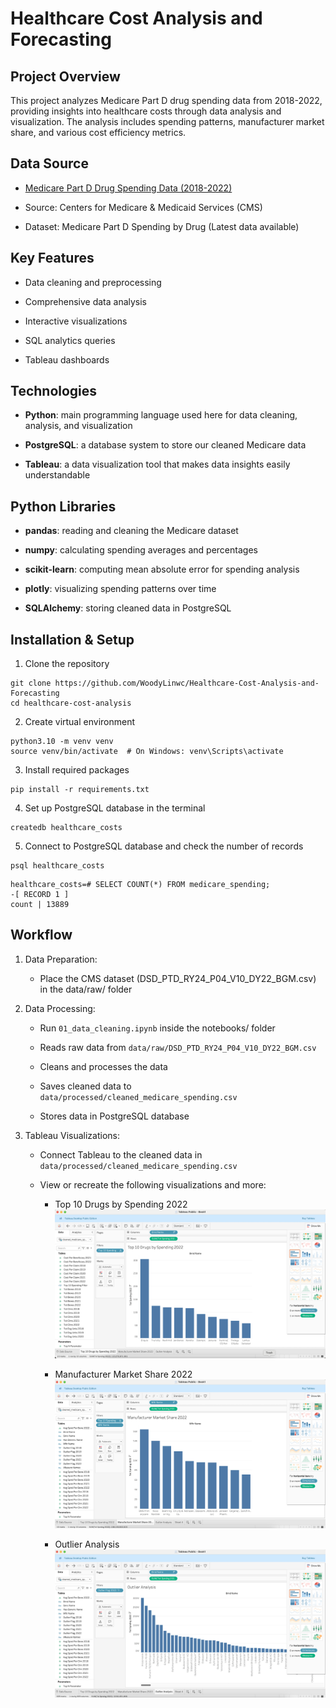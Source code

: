 # Healthcare Cost Analysis and Forecasting

## Project Overview
This project analyzes Medicare Part D drug spending data from 2018-2022, providing insights into healthcare costs through data analysis and visualization. The analysis includes spending patterns, manufacturer market share, and various cost efficiency metrics.

## Data Source
- [Medicare Part D Drug Spending Data (2018-2022)](https://data.cms.gov/summary-statistics-on-use-and-payments/medicare-medicaid-spending-by-drug/medicare-part-d-spending-by-drug) 

- Source: Centers for Medicare & Medicaid Services (CMS)

- Dataset: Medicare Part D Spending by Drug (Latest data available)

## Key Features
- Data cleaning and preprocessing

- Comprehensive data analysis

- Interactive visualizations

- SQL analytics queries

- Tableau dashboards

## Technologies
- **Python**: main programming language used here for data cleaning, analysis, and visualization

- **PostgreSQL**: a database system to store our cleaned Medicare data

- **Tableau**: a data visualization tool that makes data insights easily understandable

## Python Libraries
- **pandas**: reading and cleaning the Medicare dataset

- **numpy**: calculating spending averages and percentages

- **scikit-learn**: computing mean absolute error for spending analysis

- **plotly**: visualizing spending patterns over time

- **SQLAlchemy**: storing cleaned data in PostgreSQL

## Installation & Setup

1. Clone the repository
```
git clone https://github.com/WoodyLinwc/Healthcare-Cost-Analysis-and-Forecasting
cd healthcare-cost-analysis
```

2. Create virtual environment
```
python3.10 -m venv venv
source venv/bin/activate  # On Windows: venv\Scripts\activate
```
3. Install required packages
```
pip install -r requirements.txt
```
4. Set up PostgreSQL database in the terminal
```
createdb healthcare_costs
```

5. Connect to PostgreSQL database and check the number of records
```
psql healthcare_costs
```
```
healthcare_costs=# SELECT COUNT(*) FROM medicare_spending;
-[ RECORD 1 ]
count | 13889
```

## Workflow
1. Data Preparation: 
    - Place the CMS dataset (DSD_PTD_RY24_P04_V10_DY22_BGM.csv) in the data/raw/ folder

2. Data Processing:
    - Run `01_data_cleaning.ipynb` inside the notebooks/ folder

    - Reads raw data from `data/raw/DSD_PTD_RY24_P04_V10_DY22_BGM.csv`

    - Cleans and processes the data

    - Saves cleaned data to `data/processed/cleaned_medicare_spending.csv`

    - Stores data in PostgreSQL database

3. Tableau Visualizations:
    - Connect Tableau to the cleaned data in `data/processed/cleaned_medicare_spending.csv`

    - View or recreate the following visualizations and more:
        - Top 10 Drugs by Spending 2022
        ![](./img/Top%2010%20Drugs%20by%20Spending%202022.png)

        - Manufacturer Market Share 2022
        ![](./img/Manufacturer%20Market%20Share%202022.png)

        - Outlier Analysis
        ![](./img/Outlier%20Analysis.png)

